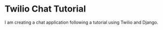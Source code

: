 # Twilio Chat Tutorial
I am creating a chat application following a tutorial using Twilio and Django. 
